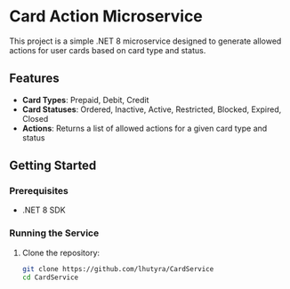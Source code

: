 # Card Action Microservice

This project is a simple .NET 8 microservice designed to generate allowed actions for user cards based on card type and status.

## Features

- **Card Types**: Prepaid, Debit, Credit
- **Card Statuses**: Ordered, Inactive, Active, Restricted, Blocked, Expired, Closed
- **Actions**: Returns a list of allowed actions for a given card type and status

## Getting Started

### Prerequisites

- .NET 8 SDK

### Running the Service

1. Clone the repository:
   ```bash
   git clone https://github.com/lhutyra/CardService
   cd CardService
